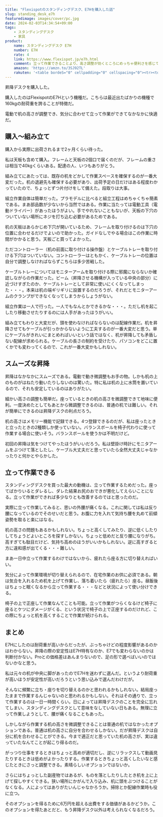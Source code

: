 ```yaml
---
title: "Flexispotのスタンディングデスク、E7Hを購入した話"
slug: standing_desk_e7h
featuredimage: images/cover/pc.jpg
date: 2024-02-03T14:34:54+09:00
tags:
    - スタンディングデスク
    - 家具
product:
    name: スタンディングデスク E7H
    number: E7H
    rate: 4
    link: https://www.flexispot.jp/e7h.html
    comment: 立って作業できることより、高さ調整が効くところにめっちゃ便利さを感じてる
    amazon: 'https://amzn.to/3SJ92TL'
    rakuten: '<table bordeS="0" cellpadding="0" cellspacing="0"><tr><td><div style="border:1px solid #95a5a6;border-radius:.75rem;background-color:#FFFFFF;width:504px;margin:0px;padding:5px;text-align:center;overflow:hidden;"><table><tr><td style="width:240px"><a href="https://hb.afl.rakuten.co.jp/ichiba/390848c6.2ce3f4f5.390848c7.13f8592f/?pc=https%3A%2F%2Fitem.rakuten.co.jp%2Floctek%2Fe7h%2F&link_type=picttext&ut=eyJwYWdlIjoiaXRlbSIsInR5cGUiOiJwaWN0dGV4dCIsInNpemUiOiIyNDB4MjQwIiwibmFtIjoxLCJuYW1wIjoicmlnaHQiLCJjb20iOjEsImNvbXAiOiJkb3duIiwicHJpY2UiOjEsImJvciI6MSwiY29sIjoxLCJiYnRuIjoxLCJwcm9kIjowLCJhbXAiOmZhbHNlfQ%3D%3D" target="_blank" rel="nofollow sponsored noopener" style="word-wrap:break-word;"><img src="https://hbb.afl.rakuten.co.jp/hgb/390848c6.2ce3f4f5.390848c7.13f8592f/?me_id=1361123&item_id=10000396&pc=https%3A%2F%2Fthumbnail.image.rakuten.co.jp%2F%400_mall%2Floctek%2Fcabinet%2Fflame-new%2Fe7h%2Fe7h-pr%2Fe7h.jpg%3F_ex%3D240x240&s=240x240&t=picttext" border="0" style="margin:2px" alt="[商品価格に関しましては、リンクが作成された時点と現時点で情報が変更されている場合がございます。]" title="[商品価格に関しましては、リンクが作成された時点と現時点で情報が変更されている場合がございます。]"></a></td><td style="vertical-align:top;width:248px;display: block;"><p style="font-size:12px;line-height:1.4em;text-align:left;margin:0px;padding:2px 6px;word-wrap:break-word"><a href="https://hb.afl.rakuten.co.jp/ichiba/390848c6.2ce3f4f5.390848c7.13f8592f/?pc=https%3A%2F%2Fitem.rakuten.co.jp%2Floctek%2Fe7h%2F&link_type=picttext&ut=eyJwYWdlIjoiaXRlbSIsInR5cGUiOiJwaWN0dGV4dCIsInNpemUiOiIyNDB4MjQwIiwibmFtIjoxLCJuYW1wIjoicmlnaHQiLCJjb20iOjEsImNvbXAiOiJkb3duIiwicHJpY2UiOjEsImJvciI6MSwiY29sIjoxLCJiYnRuIjoxLCJwcm9kIjowLCJhbXAiOmZhbHNlfQ%3D%3D" target="_blank" rel="nofollow sponsored noopener" style="word-wrap:break-word;">昇降デスク 電動 デスク 昇降式 在宅 Flexispot E7H オフィスデスク 昇降 おしゃれ 在宅ワーク 昇降テーブル 昇降式デスク 高さ調節 電動昇降デスク スタンディングデスク パソコンデスク テレワーク オフィス ワークデスク 幅120 140 160</a><br><span >価格：63,000円～（税込、送料別)</span> <span style="color:#BBB">(2024/2/3時点)</span></p><div style="margin:10px;"><a href="https://hb.afl.rakuten.co.jp/ichiba/390848c6.2ce3f4f5.390848c7.13f8592f/?pc=https%3A%2F%2Fitem.rakuten.co.jp%2Floctek%2Fe7h%2F&link_type=picttext&ut=eyJwYWdlIjoiaXRlbSIsInR5cGUiOiJwaWN0dGV4dCIsInNpemUiOiIyNDB4MjQwIiwibmFtIjoxLCJuYW1wIjoicmlnaHQiLCJjb20iOjEsImNvbXAiOiJkb3duIiwicHJpY2UiOjEsImJvciI6MSwiY29sIjoxLCJiYnRuIjoxLCJwcm9kIjowLCJhbXAiOmZhbHNlfQ%3D%3D" target="_blank" rel="nofollow sponsored noopener" style="word-wrap:break-word;"><img src="https://static.affiliate.rakuten.co.jp/makelink/rl.svg" style="float:left;max-height:27px;width:auto;margin-top:0" ></a><a href="https://hb.afl.rakuten.co.jp/ichiba/390848c6.2ce3f4f5.390848c7.13f8592f/?pc=https%3A%2F%2Fitem.rakuten.co.jp%2Floctek%2Fe7h%2F%3Fscid%3Daf_pc_bbtn&link_type=picttext&ut=eyJwYWdlIjoiaXRlbSIsInR5cGUiOiJwaWN0dGV4dCIsInNpemUiOiIyNDB4MjQwIiwibmFtIjoxLCJuYW1wIjoicmlnaHQiLCJjb20iOjEsImNvbXAiOiJkb3duIiwicHJpY2UiOjEsImJvciI6MSwiY29sIjoxLCJiYnRuIjoxLCJwcm9kIjowLCJhbXAiOmZhbHNlfQ==" target="_blank" rel="nofollow sponsored noopener" style="word-wrap:break-word;"><div style="float:right;width:41%;height:27px;background-color:#bf0000;color:#fff!important;font-size:12px;font-weight:500;line-height:27px;margin-left:1px;padding: 0 12px;border-radius:16px;cursor:pointer;text-align:center;"> 楽天で購入 </div></a></div></td></tr></table></div><br><p style="color:#000000;font-size:12px;line-height:1.4em;margin:5px;word-wrap:break-word"></p></td></tr></table>'
---
```


昇降デスクを購入した。

購入したのはFlexispotのE7Hという機種だ。こちらは最近出たばかりの機種で160kgの耐荷重を誇ることが特徴だ。

電動で机の高さが調整でき、気分に合わせて立って作業ができてなかなかに快適だ。

<!--more-->

## 購入〜組み立て

購入から実際に出荷されるまで2ヶ月くらい待った。

私は天板も含めて購入。フレームと天板の2個口で届くのだが、フレームの重さは相当で40kgくらいある。配達の人、いつもありがとう。

組み立てにあたっては、既存の机をどかして作業スペースを確保するのが一番大変だった。机の退避先も確保する必要があり、出荷予定の日だけはある程度わかっていたので、ちょっとずつ片付けをして備えた。段取りは大事。

組立作業自体は簡単だった。プラモデルに比べると組立工程はめちゃくちゃ簡素である。まあ部品数が少ないから当然ではある。作業に当たっては電動工具（電動ドライバー）があったほうがよい。手でやれないこともないが、天板の下穴のついていない場所にネジを打ち込む必要があるためである。

机の天板はあらかじめ下穴が開いているため、フレームを取り付けるのは下穴の位置に合わせるだけでよいので助かった。ガイドなしでやる場合はこの作業に時間がかかると思う。天板ごと買ってよかった。

ただコントローラー（机の前面に取り付ける操作盤）とケーブルトレーを取り付ける下穴はついていない。コントローラーはともかく、ケーブルトレーの位置は自分で調整しなければならずこちらは多少苦戦した。

ケーブルトレーについてはモニターアームを取り付ける際に邪魔にならないか確認しながらの作業だった。ビーム（昇降させる機構が入っている中央の部分）に近づけすぎたのか、ケーブルトレーとして非常に使いにくくなってしまった・・・。本来は机の端ギリギリに設置するのだろうが、それだとモニターアームのクランプができなくなってしまうからしょうがない。

組立作業は一人で行った。一人でもなんとかできるかな・・・。ただし机を起こしたり移動させたりするのには人手があったほうがいい。

組み立てもわりと大変だが、頭を使わなければならないのは配線作業だ。机を昇降させてもケーブルが引っかからないように工夫するのが一番大変だと思う。単にケーブルがきれいにまとめればいいという話ではなく、机が昇降しても矛盾しない配線が求められる。ケーブルの長さの制約を受けたり、パソコンをどこに置くかでも変わってくるので、これが一番大変かもしれない。

## スムーズな昇降

昇降はなかなかにスムーズである。電動で動き微調整もお手の物。しかも机の上のものがはねたり動いたりしないのは驚いた。特に私は机の上に水筒を置いているので、それも安定しているのはありがたい。

細かい高さの調整も簡単だ。座っているときの机の高さを微調整できて地味に便利。一度決めたとしてもあとから微調整できるのは、普通の机では難しい。それが簡単にできるのは昇降デスクの利点だろう。

机の高さはメモリー機能で記録できる。4つ登録できるのだが、私は座ったときと立ったときの2種類しか使っていない。バランスボールを椅子代わりに使って作業する場合に使いそう。バランスボールを使うかは不明だけど。

初回の昇降は気をつけてやったほうがいいだろう。私は壁掛け時計にモニタアームをぶつけて落としたし、ケーブル大丈夫だと思っていたら全然大丈夫じゃなかったりと何かとやらかした。

## 立って作業できる

スタンディングデスクを買った最大の動機は、立って作業するためだった。座ってばかりいるとダレるし、ダレた結果お尻のおできが悪化してえらいことになる。立って作業ができれば多少なりとも改善するのではと思ったのだ。

実際に立って作業してみると、思いの外腰が痛くなる。これに関しては私は反り腰になっているのでそのせいだと思う。お腹に力を入れて気持ち腰を丸めて前傾姿勢を取ると楽にはなる。

机の高さの問題もあるかもしれない。ちょっと高くしてみたり、逆に低くしたりしてちょうどよいところを探すしかない。ちょっと低めだと反り腰になりがち。高すぎても駄目だけど、気持ち高めのほうがいいかもしれない。逆に高すぎると方に違和感が出てくる・・・難しい。

まあ一日中立って作業するわけではないから、疲れたら座る方に切り替えればいい。

気分によって作業環境が切り替えられるので、在宅作業のお供に必須である。朝は気合を入れるため机を上げて作業し、落ち着いたら（疲れたら）座る。昼飯後はちょっと眠くなるから立って作業する・・・などと状況によって使い分けできる。

椅子の上で正座して作業なんてことも可能。立って作業がつらくなるけど椅子に座るとケツにダメージがくる、という状況で椅子の上で正座するのだけれど、この際にちょっと机を高くすることで作業が続けられる。

## まとめ

E7Hにしたのは耐荷重が高いからだったが、ぶっちゃけどの程度影響があるのかはわからない。昇降の際の安定性はE7H特有なのか、E7でも変わらないのかは判断付かない。Proとの価格差はあんまりないので、足の形で選べばいいのではないかなと思う。

私は元々の机が中央に脚があったのでE7Hを迷わずに選んだ。というより耐荷重が高いほうが安定性が高いだろうという思い込みで選んだわけだが。

そんなに頻繁に立ち・座りを切り替えるのかと思われるかもしれない。結局座ったままで作業するんじゃないのと思われるかもしない。それはその通りで、立って作業するのは一日一時間くらい。日によっては昇降デスクのことを完全に忘れてしまい、スタンディングデスクとして意味をなしていない日もある。無理に立って作業しようとして、腰が痛くなることもあった。

しかしながら作業する机の高さを微調整できることは普通の机ではなかったオプションである。普通は机の高さに自分を合わせるしかない。だが昇降デスクは自分に机を合わせることができる。今まで適正だと思っていた机の高さが、実は違っていたなんてことが起こり得るのだ。

がっつり仕事をするときはちょっと高めが適切だし、逆にリラックスして動画見たりするときは低めがよかったりする。作業するときちょっと高くしたいなと感じたときにさっと調整できる。素晴らしいオプションではないか。

さらにはちょっとした副産物ではあるが、ものを落としたりしたとき机を上に上げて探しやすくできる。狭い場所にかがんで入り込み、机に頭をぶつけることがなくなる。人によってはありがたいんじゃなかろうか。掃除とか配線作業時も役に立つ。

そのオプションを得るために6万円を超える出費をする価値があるかどうか。このオプションを得たあとだと、もう昇降デスク以外は考えられなくなるだろう。